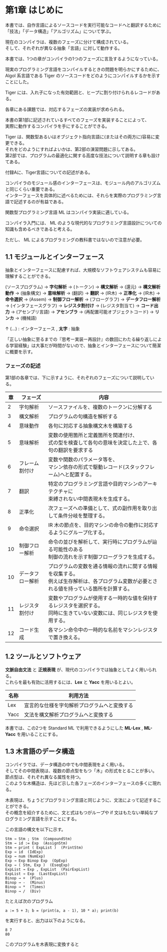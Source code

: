 # 第1章 はじめに

本書では、自作言語によるソースコードを実行可能なコードへと翻訳するために  
「技法」「データ構造」「アルゴリズム」について学ぶ。

現在のコンパイラは、複数のフェーズに分けて構成されている。  
そして、それぞれが異なる抽象「言語」に対して動作する。

本書では、1つの章がコンパイラの1つのフェーズに言及するようになっている。

現実のプログラミング言語をコンパイルするときの問題を明らかにするために、  
Algol 系言語である Tiger のソースコードをどのようにコンパイルするかを示すことにした。  

Tiger には、入れ子になった有効範囲と、ヒープに割り付けられるレコードがある。

各章にある課題では、対応するフェーズの実装が求められる。

本書の第1部に記述されているすべてのフェーズを実装することによって、  
実際に動作するコンパイラを手にすることができる。

Tiger は、関数型あるいはオブジェクト指向言語に(またはその両方に)容易に変更できる。  
それをどのようにすればよいかは、第2部の演習問題に示してある。  
第2部では、プログラムの最適化に関する高度な技法について説明する章も設けてある。

付録Aに、Tiger言語についての記述がある。

コンパイラのモジュール感のインターフェースは、モジュール内のアルゴリズムと同じくらい重要である。  
インターフェースを具体的に述べるためには、それらを実際のプログラミング言語で記述するのが有益である。

関数型プログラミング言語 ML はコンパイラ実装に適している。

コンパイラ入門には、 ML のような現代的なプログラミング言語設計についての知識も含めるべきであると考える。

ただし、 ML によるプログラミングの教科書ではないので注意が必要。

## 1.1 モジュールとインターフェース

抽象とインターフェースに配慮すれば、大規模なソフトウェアシステムも容易に理解することができる。

(ソースプログラム) → **字句解析** → (トークン) → **構文解析** → (還元) → **構文解析動作** → (抽象構文) → **意味解析** → (翻訳) → **翻訳** → (IR木) → **正準化** → (IR木) → **命令選択** → (Assem) → **制御フロー解析** → (フローグラフ) → **データフロー解析** → (インタフェースグラフ) → **レジスタ割付け** → (レジスタ割当て) → **コード出力** → (アセンブリ言語) → **アセンブラ** → (再配置可能オブジェクトコード) → **リンカ** → (機械語)

↑ (…) : インターフェース , **太字** : 抽象

「正しい抽象に至るまでの『思考ー実装ー再設計』の数回にわたる繰り返しによる学習経験」は大事だが時間がないので、抽象とインターフェースについて簡潔に概要を示す。

### フェーズの記述

第1部の各章では、下に示すように、それぞれのフェーズについて説明している。

| 章 | フェーズ | 内容 |
| -- | -- | -- |
| 2 | 字句解析 | ソースファイルを、複数のトークンに分解する |
| 3 | 構文解析 | プログラムの句構造を解析する |
| 4 | 意味動作 | 各句に対応する抽象構文木を構築する |
| 5 | 意味解析 | 変数の使用箇所と定義箇所を関連付け、<br>式の型を検査して各句の意味を決定した上で、各句の翻訳を要求する |
| 6 | フレーム割付け | 変数や関数のパラメータ等を、<br>マシン依存の形式で駆動レコード(スタックフレーム)へと配置する。 |
| 7 | 翻訳 | 特定のプログラミング言語や目的マシンのアーキテクチャに<br>束縛されない中間表現木を生成する。 |
| 8 | 正準化 | 次フェーズへの準備として、式の副作用を取り出して条件分岐を整理する。 |
| 9 | 命令選択 | IR 木の節点を、目的マシンの命令の動作に対応するようにグループ化する。 |
| 10 | 制御フロー解析 | 命令の並びを解析して、実行時にプログラムが辿る可能性のある<br>制御の流れを示す制御フローグラフを生成する。 |
| 10 | データフロー解析 | プログラムの変数を通る情報の流れに関する情報を収集する。<br>例えば生存解析は、各プログラム変数が必要とされる値を持っている箇所を計算する。 |
| 11 | レジスタ割付け | 変数やプログラムが使用する一時的な値を保持するレジスタを選択する。<br>同時に生きていない変数には、同じレジスタを使用する。 |
| 12 | コード生成 | 各マシン命令中の一時的な名前をマシンレジスタで置き換える。 |

## 1.2 ツールとソフトウェア

**文脈自由文法** と **正規表現** が、現代のコンパイラでは抽象としてよく用いられる。  
これらを最も有効に活用するには、**Lex** と **Yacc** を用いるとよい。  

| 名称 | 利用方法 |
| --- | --- |
| Lex | 宣言的な仕様を字句解析プログラムへと変換する |
| Yacc | 文法を構文解析プログラムへと変換する |

本書では、この2つを Standard ML で利用できるようにした **ML-Lex** , **ML-Yacc** を用いることにする。

## 1.3 木言語のデータ構造

コンパイラでは、データ構造の中でも中間表現をよく用いる。  
そしてその中間表現は、複数の節点型をもつ「木」の形式をとることが多い。  
節点型は、それぞれ異なる属性を持つ。  
このような木構造は、先ほど示した各フェーズのインターフェースの多くに現れる。

木表現は、ちょうどプログラミング言語と同じように、文法によって記述することができる。  
その概念を紹介するために、文と式はもつがループや if 文はもたない単純なプログラミング言語を示すことにする。

この言語の構文を以下に示す。

```
Stm → Stm ; Stm  (CompoundStm)
Stm → id := Exp  (AssignStm)
Stm → print ( ExpList )  (PrintStm)
Exp → id  (IdExp)
Exp → num (NumExp)
Exp → Exp Binop Exp  (OpExp)
Exp → ( Stm, Exp )  (EseqExp)
ExpList → Exp , ExpList  (PairExpList)
ExpList → Exp  (LastExpList)
Binop → +  (Plus)
Binop → -  (Minus)
Binop → *  (Times)
Binop → /  (Div)
```

たとえば次のプログラム

```
a := 5 + 3; b = (print(a, a - 1), 10 * a); print(b)
```

を実行すると、出力は以下のようになる。

```
8 7
80
```

このプログラムを木表現に変換すると
